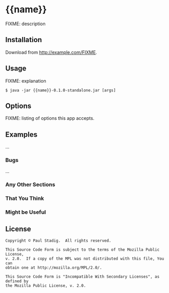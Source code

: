# {{name}}

FIXME: description

## Installation

Download from http://example.com/FIXME.

## Usage

FIXME: explanation

    $ java -jar {{name}}-0.1.0-standalone.jar [args]

## Options

FIXME: listing of options this app accepts.

## Examples

...

### Bugs

...

### Any Other Sections
### That You Think
### Might be Useful

## License

    Copyright © Paul Stadig.  All rights reserved.
    
    This Source Code Form is subject to the terms of the Mozilla Public License,
    v. 2.0.  If a copy of the MPL was not distributed with this file, You can
    obtain one at http://mozilla.org/MPL/2.0/.
    
    This Source Code Form is "Incompatible With Secondary Licenses", as defined by
    the Mozilla Public License, v. 2.0.
